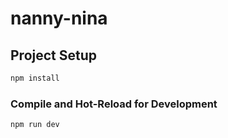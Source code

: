 # nanny-nina

## Project Setup

```sh
npm install
```

### Compile and Hot-Reload for Development

```sh
npm run dev
```